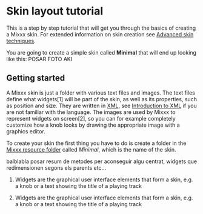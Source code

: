 # Skin layout tutorial

This is a step by step tutorial that will get you through the basics of
creating a Mixxx skin. For extended information on skin creation see
[Advanced skin techniques](advanced_skin_techniques).

You are going to create a simple skin called **Minimal** that will end
up looking like this: POSAR FOTO AKI

## Getting started

A Mixxx skin is just a folder with various text files and images. The
text files define what widgets\[1\] will be part of the skin, as well as
its properties, such as position and size. They are written in
[XML](https://en.wikipedia.org/wiki/XML), see [Introduction to
XML](Introduction%20to%20XML) if you are not familiar with the language.
The images are used by Mixxx to represent widgets on screen\[2\], so you
can for example completely customize how a knob looks by drawing the
appropriate image with a graphics editor.

To create your skin the first thing you have to do is create a folder in
the [Mixxx resource folder](/creating_skins#skin_faq) called *Minimal*,
which is the name of the skin.

balblabla posar resum de metodes per aconseguir algu centrat, widgets
que redimensionen segons els parents etc...

1.  Widgets are the graphical user interface elements that form a skin,
    e.g. a knob or a text showing the title of a playing track

2.  Widgets are the graphical user interface elements that form a skin,
    e.g. a knob or a text showing the title of a playing track
